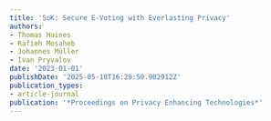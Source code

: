 ```yaml
---
title: 'SoK: Secure E-Voting with Everlasting Privacy'
authors:
- Thomas Haines
- Rafieh Mosaheb
- Johannes Müller
- Ivan Pryvalov
date: '2023-01-01'
publishDate: '2025-05-18T16:29:50.902912Z'
publication_types:
- article-journal
publication: '*Proceedings on Privacy Enhancing Technologies*'
---
```

